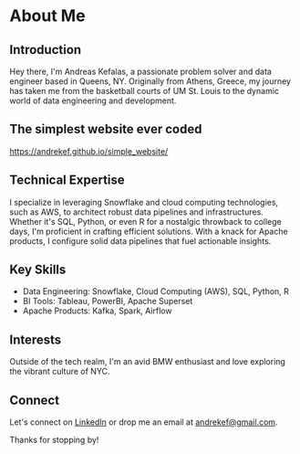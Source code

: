 # About Me

## Introduction
Hey there, I'm Andreas Kefalas, a passionate problem solver and data engineer based in Queens, NY. Originally from Athens, Greece, my journey has taken me from the basketball courts of UM St. Louis to the dynamic world of data engineering and development.
## The simplest website ever coded
https://andrekef.github.io/simple_website/

## Technical Expertise
I specialize in leveraging Snowflake and cloud computing technologies, such as AWS, to architect robust data pipelines and infrastructures. Whether it's SQL, Python, or even R for a nostalgic throwback to college days, I'm proficient in crafting efficient solutions. With a knack for Apache products, I configure solid data pipelines that fuel actionable insights.

## Key Skills
- Data Engineering: Snowflake, Cloud Computing (AWS), SQL, Python, R
- BI Tools: Tableau, PowerBI, Apache Superset
- Apache Products: Kafka, Spark, Airflow

## Interests
Outside of the tech realm, I'm an avid BMW enthusiast and love exploring the vibrant culture of NYC.

## Connect
Let's connect on [LinkedIn](https://www.linkedin.com/in/andreas-kefalas-553a70a3/) or drop me an email at andrekef@gmail.com.

Thanks for stopping by!
